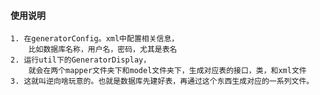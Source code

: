 #### 使用说明
    1. 在generatorConfig。xml中配置相关信息，
        比如数据库名称，用户名，密码，尤其是表名
    2. 运行util下的GeneratorDisplay，
        就会在两个mapper文件夹下和model文件夹下，生成对应表的接口，类，和xml文件
    3. 这就叫逆向啥玩意的。也就是数据库先建好表，再通过这个东西生成对应的一系列文件。